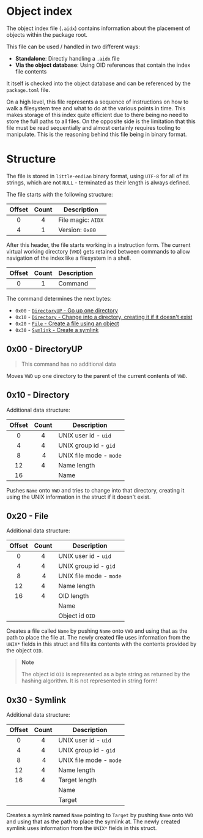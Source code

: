 # Object index

The object index file (`.aidx`) contains information about the placement of objects within the package root.

This file can be used / handled in two different ways:

- **Standalone**: Directly handling a `.aidx` file
- **Via the object database**: Using OID references that contain the index file contents

It itself is checked into the object database and can be referenced by the `package.toml` file.

On a high level, this file represents a sequence of instructions on how to walk a filesystem tree and what to do at the various points in time. This makes storage of this index quite efficient due to there being no need to store the full paths to all files. On the opposite side is the limitation that this file must be read sequentially and almost certainly requires tooling to manipulate. This is the reasoning behind this file being in binary format.

# Structure

The file is stored in `little-endian` binary format, using `UTF-8` for all of its strings, which are not `NULL` - terminated as their length is always defined.

The file starts with the following structure:

| Offset | Count | Description        |
| :----: | :---: | ------------------ |
|   0    |   4   | File magic: `AIDX` |
|   4    |   1   | Version: `0x00`    |

After this header, the file starts working in a instruction form. The current virtual working directory (`VWD`) gets retained between commands to allow navigation of the index like a filesystem in a shell.

| Offset | Count | Description |
| :----: | :---: | ----------- |
|   0    |   1   | Command     |

The command determines the next bytes:

- `0x00` - [`DirectoryUP` - Go up one directory](#0x00---directoryup)
- `0x10` - [`Directory` - Change into a directory, creating it if it doesn't exist](#0x10---directory)
- `0x20` - [`File` - Create a file using an object](#0x20---file)
- `0x30` - [`Symlink` - Create a symlink](#0x30---symlink)

## 0x00 - DirectoryUP

> This command has no additional data

Moves `VWD` up one directory to the parent of the current contents of `VWD`.

## 0x10 - Directory

Additional data structure:

| Offset | Count | Description             |
| :----: | :---: | ----------------------- |
|   0    |   4   | UNIX user id - `uid`    |
|   4    |   4   | UNIX group id - `gid`   |
|   8    |   4   | UNIX file mode - `mode` |
|   12   |   4   | Name length             |
|   16   |       | Name                    |

Pushes `Name` onto `VWD` and tries to change into that directory, creating it using the UNIX information in the struct if it doesn't exist.

## 0x20 - File

Additional data structure:

| Offset | Count | Description             |
| :----: | :---: | ----------------------- |
|   0    |   4   | UNIX user id - `uid`    |
|   4    |   4   | UNIX group id - `gid`   |
|   8    |   4   | UNIX file mode - `mode` |
|   12   |   4   | Name length             |
|   16   |   4   | OID length              |
|        |       | Name                    |
|        |       | Object id `OID`         |

Creates a file called `Name` by pushing `Name` onto `VWD` and using that as the path to place the file at. The newly created file uses information from the `UNIX*` fields in this struct and fills its contents with the contents provided by the object `OID`.

> **Note**
>
> The object id `OID` is represented as a byte string as returned by the hashing algorithm. It is not represented in string form!

## 0x30 - Symlink

Additional data structure:

| Offset | Count | Description             |
| :----: | :---: | ----------------------- |
|   0    |   4   | UNIX user id - `uid`    |
|   4    |   4   | UNIX group id - `gid`   |
|   8    |   4   | UNIX file mode - `mode` |
|   12   |   4   | Name length             |
|   16   |   4   | Target length           |
|        |       | Name                    |
|        |       | Target                  |

Creates a symlink named `Name` pointing to `Target` by pushing `Name` onto `VWD` and using that as the path to place the symlink at. The newly created symlink uses information from the `UNIX*` fields in this struct.
